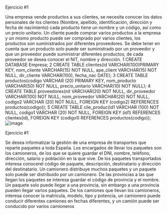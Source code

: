 Ejercicio #1

Una empresa vende productos a sus clientes, se necesita conocer los datos personales de los clientes (Nombre, apellido, identificación, dirección y fecha de nacimiento) cada producto tiene un nombre y un código, así como un  precio unitario. Un cliente puede comprar varios productos a la empresa y un mismo producto puede ser comprado por varios clientes, los productos son suministrados por diferentes proveedores. Se debe tener en cuenta que un producto solo puede ser suministrado por un proveedor y que un proveedor puede suministrar diferentes productos, de cada proveedor se desea conocer el NIT, nombre y dirección. 
1 CREATE DATABASE Empresa;
2 CREATE TABLE clientes(id VARCHAR(100)PRIMARY KEY, nom_cliente VARCHAR(15) NOT NULL, ape_client VARCHAR(15) NOT NULL, dir_cliente VARCHAR(100), fecha_nac DATE);
3 CREATE TABLE productos(codigo VARCHAR (20) PRIMARY KEY, nom_producto VARCHAR(50) NOT NULL, precio_unitario VARCHAR(10) NOT NULL);
4 CREATE TABLE proveedores(nit VARCHAR(20) NOT NULL, dir_proveedor VARCHAR(100) NOT NULL, nom_proveedor VARCHAR(20) NOT NULL, codigo2 VARCHAR (20) NOT NULL, FOREIGN KEY   (codigo2) REFERENCES productos(codigo));
5 CREATE TABLE clie_produc(id1 VARCHAR (100) NOT NULL, codigo1 VARCHAR (20) NOT NULL, FOREIGN KEY (id1) REFERENCES clientes(id), FOREIGN KEY (codigo1) REFERENCES        productos(codigo));
![image](https://user-images.githubusercontent.com/111446114/200474290-334fbcb0-be7a-4b54-a2b3-5266ae9627ff.png)

Ejercicio #1

Se desea informatizar la gestión de una empresa de transportes que reparte paquetes  a toda España. Los encargados de llevar los paquetes son los camioneros, de los que se quiere guardar el DNI, nombre, teléfono, dirección, salario y población en la que vive. De los paquetes transportados interesa conocerel código de paquete, descripción, destinatario y dirección del destinatario. Un camionero distribuye muchos paquetes y un paquete solo puede ser distribuido por un camionero. De las provincias a las que llegan los paquetes se interesa guardar el código de provincia y el nombre. Un paquete solo puede llegar a una provincia, sin embargo a una provincia pueden llegar varios paquetes. De los camiones que llevan los camioneros, interesa conocer la matricula, modelo, tipo y potencia, un camionero puede conducir diferentes camiones en fechas diferentes, y un camión puede ser conducido por varios camioneros
